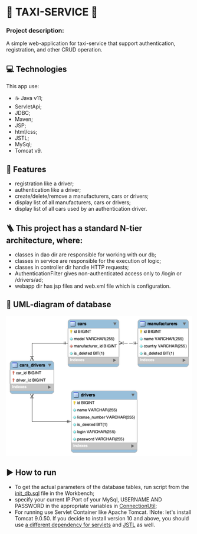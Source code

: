 # 🚕 TAXI-SERVICE 🚕
### Project description:
A simple web-application for taxi-service that support authentication, registration, and other CRUD operation.
## 💻 Technologies
This app use:
- ☕ Java v11;
- ServletApi;
- JDBC;
- Maven;
- JSP;
- html/css;
- JSTL;
- MySql;
- Tomcat v9.
## 🎯 Features
- registration like a driver;
- authentication like a driver;
- create/delete/remove a manufacturers, cars or drivers;
- display list of all manufacturers, cars or drivers;
- display list of all cars used by an authentication driver.
## 🪜 This project has a standard N-tier architecture, where:
- classes in dao dir are responsible for working with our db;
- classes in service are responsible for the execution of logic;
- classes in controller dir handle HTTP requests;
- AuthenticationFilter gives non-authenticated access only to /login or /drivers/ad;
- webapp dir has jsp files and web.xml file which is configuration.
## 🔗 UML-diagram of database
![UML-diagram](src/main/resources/taxi_UML.png)
## ▶️  How to run
- To get the actual parameters of the database tables, run script from the [init_db.sql](src/main/resources/init_db.sql) file in the Workbench;
- specify your current IP:Port of your MySql, USERNAME AND PASSWORD in the appropriate variables in [ConnectionUtil](src/main/java/taxi/util/ConnectionUtil.java);
- For running use Servlet Container like Apache Tomcat.
  !Note: let's install Tomcat 9.0.50. If you decide to install version 10 and above,
  you should use [a different dependency for servlets](https://mvnrepository.com/artifact/jakarta.servlet/jakarta.servlet-api/5.0.0) and [JSTL](https://mvnrepository.com/artifact/jakarta.servlet.jsp.jstl/jakarta.servlet.jsp.jstl-api/2.0.0) as well.



